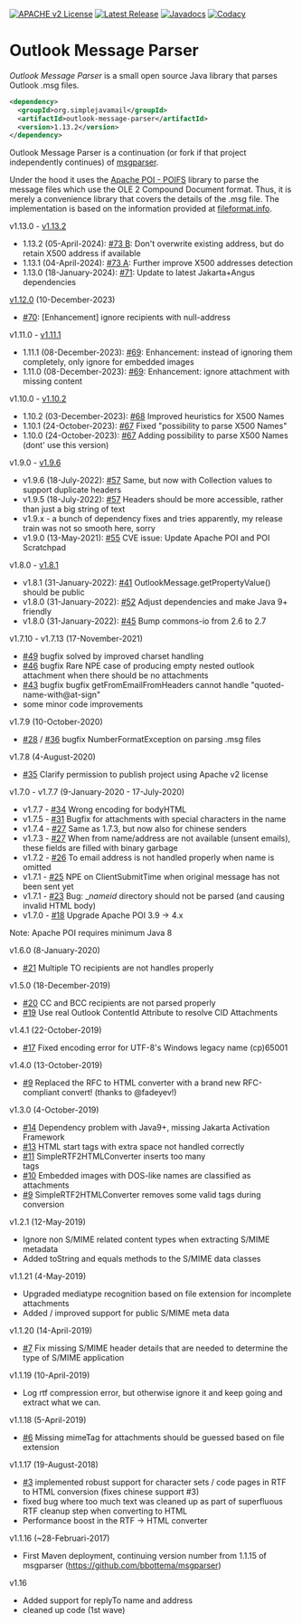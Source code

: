 [![APACHE v2 License](https://img.shields.io/badge/license-apachev2-blue.svg?style=flat)](LICENSE-2.0.txt) 
[![Latest Release](https://img.shields.io/maven-central/v/org.simplejavamail/outlook-message-parser.svg?style=flat)](http://search.maven.org/#search%7Cga%7C1%7Cg%3A%22org.simplejavamail%22%20AND%20a%3A%22outlook-message-parser%22) 
[![Javadocs](http://www.javadoc.io/badge/org.simplejavamail/outlook-message-parser.svg)](http://www.javadoc.io/doc/org.simplejavamail/outlook-message-parser) 
[![Codacy](https://img.shields.io/codacy/grade/db23d489d8374704a7a7e145f2dc6129?style=flat)](https://www.codacy.com/app/b-bottema/outlook-message-parser)

# Outlook Message Parser
*Outlook Message Parser* is a small open source Java library that parses Outlook .msg files.

```xml
<dependency>
  <groupId>org.simplejavamail</groupId>
  <artifactId>outlook-message-parser</artifactId>
  <version>1.13.2</version>
</dependency>
```

Outlook Message Parser is a continuation (or fork if that project independently continues) of [msgparser](https://github.com/bbottema/msgparser). 

Under the hood it uses the [Apache POI - POIFS](http://poi.apache.org/poifs/) library to parse the message files which use the OLE 2 Compound Document format. Thus, it is merely a convenience library that covers the details of the .msg file. The implementation is based on the information provided at [fileformat.info](http://www.fileformat.info/format/outlookmsg/).

v1.13.0 - [v1.13.2](https://search.maven.org/#artifactdetails%7Corg.simplejavamail%7Coutlook-message-parser%7C1.13.2%7Cjar)

- 1.13.2 (05-April-2024): [#73 B](https://github.com/bbottema/outlook-message-parser/issues/73): Don't overwrite existing address, but do retain X500 address if available
- 1.13.1 (04-April-2024): [#73 A](https://github.com/bbottema/outlook-message-parser/issues/73): Further improve X500 addresses detection
- 1.13.0 (18-January-2024): [#71](https://github.com/bbottema/outlook-message-parser/issues/71): Update to latest Jakarta+Angus dependencies


[v1.12.0](https://search.maven.org/#artifactdetails%7Corg.simplejavamail%7Coutlook-message-parser%7C1.12.0%7Cjar) (10-December-2023)

- [#70](https://github.com/bbottema/outlook-message-parser/issues/70): [Enhancement] ignore recipients with null-address


v1.11.0 - [v1.11.1](https://search.maven.org/#artifactdetails%7Corg.simplejavamail%7Coutlook-message-parser%7C1.11.1%7Cjar)

- 1.11.1 (08-December-2023): [#69](https://github.com/bbottema/outlook-message-parser/pull/69): Enhancement: instead of ignoring them completely, only ignore for embedded images
- 1.11.0 (08-December-2023): [#69](https://github.com/bbottema/outlook-message-parser/pull/69): Enhancement: ignore attachment with missing content


v1.10.0 - [v1.10.2](https://search.maven.org/#artifactdetails%7Corg.simplejavamail%7Coutlook-message-parser%7C1.10.2%7Cjar)

- 1.10.2 (03-December-2023): [#68](https://github.com/bbottema/outlook-message-parser/pull/68) Improved heuristics for X500 Names
- 1.10.1 (24-October-2023): [#67](https://github.com/bbottema/outlook-message-parser/pull/67) Fixed "possibility to parse X500 Names"
- 1.10.0 (24-October-2023): [#67](https://github.com/bbottema/outlook-message-parser/pull/67) Adding possibility to parse X500 Names (dont' use this version)


v1.9.0 - [v1.9.6](https://search.maven.org/#artifactdetails%7Corg.simplejavamail%7Coutlook-message-parser%7C1.9.6%7Cjar) 
    
- v1.9.6 (18-July-2022): [#57](https://github.com/bbottema/outlook-message-parser/pull/57) Same, but now with Collection values to support duplicate headers
- v1.9.5 (18-July-2022): [#57](https://github.com/bbottema/outlook-message-parser/pull/57) Headers should be more accessible, rather than just a big string of text
- v1.9.x - a bunch of dependency fixes and tries apparently, my release train was not so smooth here, sorry
- v1.9.0 (13-May-2021): [#55](https://github.com/bbottema/outlook-message-parser/pull/55) CVE issue: Update Apache POI and POI Scratchpad


v1.8.0 - [v1.8.1](https://search.maven.org/#artifactdetails%7Corg.simplejavamail%7Coutlook-message-parser%7C1.8.1%7Cjar)

- v1.8.1 (31-January-2022): [#41](https://github.com/bbottema/outlook-message-parser/pull/41) OutlookMessage.getPropertyValue() should be public
- v1.8.0 (31-January-2022): [#52](https://github.com/bbottema/outlook-message-parser/pull/52) Adjust dependencies and make Java 9+ friendly
- v1.8.0 (31-January-2022): [#45](https://github.com/bbottema/outlook-message-parser/pull/45) Bump commons-io from 2.6 to 2.7


v1.7.10 - v1.7.13 (17-November-2021)

- [#49](https://github.com/bbottema/outlook-message-parser/issues/49) bugfix solved by improved charset handling
- [#46](https://github.com/bbottema/outlook-message-parser/issues/46) bugfix Rare NPE case of producing empty nested outlook attachment when there should be no attachments
- [#43](https://github.com/bbottema/outlook-message-parser/issues/43) bugfix bugfix getFromEmailFromHeaders cannot handle "quoted-name-with@at-sign"
- some minor code improvements


v1.7.9 (10-October-2020)

- [#28](https://github.com/bbottema/outlook-message-parser/issues/28) / [#36](https://github.com/bbottema/outlook-message-parser/issues/36) bugfix NumberFormatException on parsing .msg files


v1.7.8 (4-August-2020)

- [#35](https://github.com/bbottema/outlook-message-parser/issues/35) Clarify permission to publish project using Apache v2 license


v1.7.0 - v1.7.7 (9-January-2020 - 17-July-2020)
 
- v1.7.7 - [#34](https://github.com/bbottema/outlook-message-parser/issues/34) Wrong encoding for bodyHTML
- v1.7.5 - [#31](https://github.com/bbottema/outlook-message-parser/issues/31) Bugfix for attachments with special characters in the name
- v1.7.4 - [#27](https://github.com/bbottema/outlook-message-parser/issues/27) Same as 1.7.3, but now also for chinese senders
- v1.7.3 - [#27](https://github.com/bbottema/outlook-message-parser/issues/27) When from name/address are not available (unsent emails), these fields are filled with binary garbage
- v1.7.2 - [#26](https://github.com/bbottema/outlook-message-parser/issues/26) To email address is not handled properly when name is omitted
- v1.7.1 - [#25](https://github.com/bbottema/outlook-message-parser/issues/25) NPE on ClientSubmitTime when original message has not been sent yet
- v1.7.1 - [#23](https://github.com/bbottema/outlook-message-parser/issues/23) Bug: __nameid_ directory should not be parsed (and causing invalid HTML body)
- v1.7.0 - [#18](https://github.com/bbottema/outlook-message-parser/issues/18) Upgrade Apache POI 3.9 -> 4.x

Note: Apache POI requires minimum Java 8


v1.6.0 (8-January-2020)

- [#21](https://github.com/bbottema/outlook-message-parser/issues/21) Multiple TO recipients are not handles properly


v1.5.0 (18-December-2019)

- [#20](https://github.com/bbottema/outlook-message-parser/issues/20) CC and BCC recipients are not parsed properly
- [#19](https://github.com/bbottema/outlook-message-parser/issues/19) Use real Outlook ContentId Attribute to resolve CID Attachments


v1.4.1 (22-October-2019)

- [#17](https://github.com/bbottema/outlook-message-parser/issues/17) Fixed encoding error for UTF-8's Windows legacy name (cp)65001


v1.4.0 (13-October-2019)

- [#9](https://github.com/bbottema/outlook-message-parser/issues/9) Replaced the RFC to HTML converter with a brand new RFC-compliant convert! (thanks to @fadeyev!)


v1.3.0 (4-October-2019)

- [#14](https://github.com/bbottema/outlook-message-parser/issues/14) Dependency problem with Java9+, missing Jakarta Activation Framework
- [#13](https://github.com/bbottema/outlook-message-parser/issues/13) HTML start tags with extra space not handled correctly
- [#11](https://github.com/bbottema/outlook-message-parser/issues/11) SimpleRTF2HTMLConverter inserts too many <br/> tags
- [#10](https://github.com/bbottema/outlook-message-parser/issues/10) Embedded images with DOS-like names are classified as attachments
- [#9](https://github.com/bbottema/outlook-message-parser/issues/9) SimpleRTF2HTMLConverter removes some valid tags during conversion


v1.2.1 (12-May-2019)

- Ignore non S/MIME related content types when extracting S/MIME metadata
- Added toString and equals methods to the S/MIME data classes


v1.1.21 (4-May-2019)

- Upgraded mediatype recognition based on file extension for incomplete attachments
- Added / improved support for public S/MIME meta data 


v1.1.20 (14-April-2019)

- [#7](https://github.com/bbottema/outlook-message-parser/issues/7) Fix missing S/MIME header details that are needed to determine the type of S/MIME application


v1.1.19 (10-April-2019)

- Log rtf compression error, but otherwise ignore it and keep going and extract what we can.


v1.1.18 (5-April-2019)

- [#6](https://github.com/bbottema/outlook-message-parser/issues/6) Missing mimeTag for attachments should be guessed based on file extension


v1.1.17 (19-August-2018)

- [#3](https://github.com/bbottema/simple-java-mail/issues/3) implemented robust support for character sets / code pages in RTF to HTML 
conversion (fixes chinese support #3)
- fixed bug where too much text was cleaned up as part of superfluous RTF cleanup step when converting to HTML
- Performance boost in the RTF -> HTML converter


v1.1.16 (~28-Februari-2017)

- First Maven deployment, continuing version number from 1.1.15 of msgparser (https://github.com/bbottema/msgparser)


v1.16
 - Added support for replyTo name and address
 - cleaned up code (1st wave)